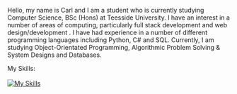 Hello, my name is Carl and I am a student who is currently studying Computer Science, BSc (Hons) at Teesside University. I have an interest in a number of areas of computing, particularly full stack development and web design/development . I have had experience in a number of different programming languages including Python, C# and SQL. Currently, I am studying Object-Orientated Programming, Algorithmic Problem Solving & System Designs and Databases.

My Skills:
<br>
<br>
[![My Skills](https://skillicons.dev/icons?i=wordpress,html,css,java,py,cs,sqlite&theme=dark)](https://skillicons.dev)

